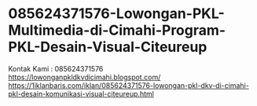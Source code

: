 # 085624371576-Lowongan-PKL-Multimedia-di-Cimahi-Program-PKL-Desain-Visual-Citeureup
Kontak Kami : 085624371576  https://lowonganpkldkvdicimahi.blogspot.com/  https://1iklanbaris.com/iklan/085624371576-lowongan-pkl-dkv-di-cimahi-pkl-desain-komunikasi-visual-citeureup.html
